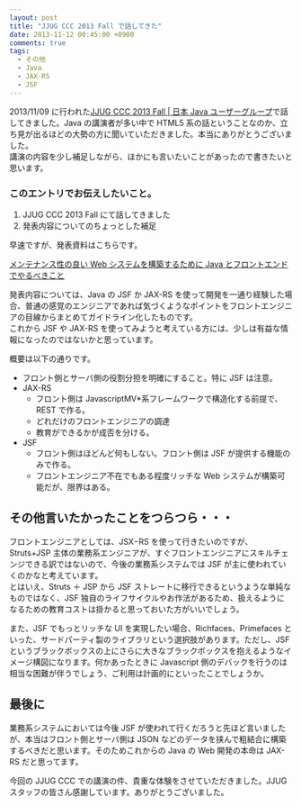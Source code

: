 ```yaml
---
layout: post
title: "JJUG CCC 2013 Fall で話してきた"
date: 2013-11-12 00:45:00 +0900
comments: true
tags:
  - その他
  - Java
  - JAX-RS
  - JSF
---
```


2013/11/09 に行われた[JJUG CCC 2013 Fall | 日本 Java ユーザーグループ](http://www.java-users.jp/?page_id=695)で話してきました。Java の講演者が多い中で HTML5 系の話ということなのか、立ち見が出るほどの大勢の方に聞いていただきました。本当にありがとうございました。  
講演の内容を少し補足しながら、ほかにも言いたいことがあったので書きたいと思います。

<!-- more -->

### このエントリでお伝えしたいこと。

1.  JJUG CCC 2013 Fall にて話してきました
2.  発表内容についてのちょっとした補足

早速ですが、発表資料はこちらです。

[メンテナンス性の良い Web システムを構築するために Java とフロントエンドでやるべきこと](https://www.slideshare.net/mitsuruogawa33/webjava)

発表内容については、Java の JSF か JAX-RS を使って開発を一通り経験した場合、普通の感覚のエンジニアであれば気づくようなポイントをフロントエンジニアの目線からまとめてガイドライン化したものです。  
これから JSF や JAX-RS を使ってみようと考えている方には、少しは有益な情報になったのではないかと思っています。

概要は以下の通りです。

- フロント側とサーバ側の役割分担を明確にすること。特に JSF は注意。
- JAX-RS
  - フロント側は JavascriptMV\*系フレームワークで構造化する前提で、REST で作る。
  - どれだけのフロントエンジニアの調達
  - 教育ができるかが成否を分ける。
- JSF
  - フロント側はほどんど何もしない。フロント側は JSF が提供する機能のみで作る。
  - フロントエンジニア不在でもある程度リッチな Web システムが構築可能だが、限界はある。

## その他言いたかったことをつらつら・・・

フロントエンジニアとしては、JSX−RS を使って行きたいのですが、Struts+JSP 主体の業務系エンジニアが、すぐフロントエンジニアにスキルチェンジできる訳ではないので、今後の業務系システムでは JSF が主に使われていくのかなと考えています。  
とはいえ、Struts ＋ JSP から JSF ストレートに移行できるというような単純なものではなく、JSF 独自のライフサイクルやお作法があるため、扱えるようになるための教育コストは掛かると思っておいた方がいいでしょう。

また、JSF でもっとリッチな UI を実現したい場合、Richfaces、Primefaces といった、サードパーティ製のライブラリという選択肢があります。ただし、JSF というブラックボックスの上にさらに大きなブラックボックスを抱えるようなイメージ構図になります。何かあったときに Javascript 側のデバックを行うのは相当な困難が伴うでしょう、ご利用は計画的にといったことでしょうか。

## 最後に

業務系システムにおいては今後 JSF が使われて行くだろうと先ほど言いましたが、本当はフロント側とサーバ側は JSON などのデータを挟んで粗結合に構築するべきだと思います。そのためこれからの Java の Web 開発の本命は JAX-RS だと思ってます。

今回の JJUG CCC での講演の件、貴重な体験をさせていただきました。JJUG スタッフの皆さん感謝しています。ありがとうございました。
